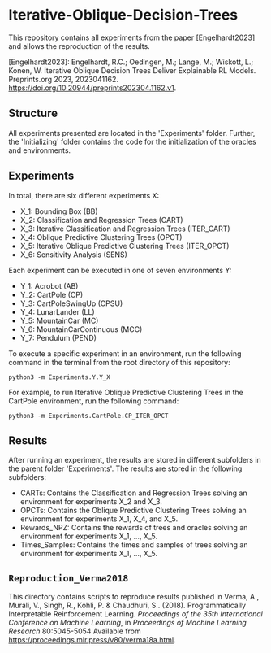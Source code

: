 # Iterative-Oblique-Decision-Trees

This repository contains all experiments from the paper [Engelhardt2023] and allows the reproduction of the results.

[Engelhardt2023]: Engelhardt, R.C.; Oedingen, M.; Lange, M.; Wiskott, L.; Konen, W. Iterative Oblique Decision Trees Deliver Explainable RL Models. Preprints.org 2023, 2023041162. https://doi.org/10.20944/preprints202304.1162.v1.

## Structure
All experiments presented are located in the 'Experiments' folder. Further, the 'Initializing' folder contains the code for the initialization of the oracles and environments.

## Experiments
In total, there are six different experiments X:

* X_1: Bounding Box (BB)
* X_2: Classification and Regression Trees (CART)
* X_3: Iterative Classification and Regression Trees (ITER_CART)
* X_4: Oblique Predictive Clustering Trees (OPCT)
* X_5: Iterative Oblique Predictive Clustering Trees (ITER_OPCT)
* X_6: Sensitivity Analysis (SENS)

Each experiment can be executed in one of seven environments Y:

* Y_1: Acrobot (AB)
* Y_2: CartPole (CP)
* Y_3: CartPoleSwingUp (CPSU)
* Y_4: LunarLander (LL)
* Y_5: MountainCar (MC)
* Y_6: MountainCarContinuous (MCC)
* Y_7: Pendulum (PEND)

To execute a specific experiment in an environment, run the following command in the terminal from the root directory of this repository:
``` 
python3 -m Experiments.Y.Y_X
``` 
For example, to run Iterative Oblique Predictive Clustering Trees in the CartPole environment, run the following command:
```
python3 -m Experiments.CartPole.CP_ITER_OPCT
```

## Results
After running an experiment, the results are stored in different subfolders in the parent folder 'Experiments'. The results are stored in the following subfolders:

* CARTs: Contains the Classification and Regression Trees solving an environment for experiments X_2 and X_3.
* OPCTs: Contains the Oblique Predictive Clustering Trees solving an environment for experiments X_1, X_4, and X_5.
* Rewards_NPZ: Contains the rewards of trees and oracles solving an environment for experiments X_1, ..., X_5.
* Times_Samples: Contains the times and samples of trees solving an environment for experiments X_1, ..., X_5.

## `Reproduction_Verma2018`
This directory contains scripts to reproduce results published in
Verma, A., Murali, V., Singh, R., Kohli, P. & Chaudhuri, S.. (2018). Programmatically Interpretable Reinforcement Learning. <em>Proceedings of the 35th International Conference on Machine Learning</em>, in <em>Proceedings of Machine Learning Research</em> 80:5045-5054 Available from https://proceedings.mlr.press/v80/verma18a.html.

